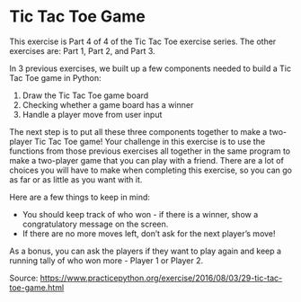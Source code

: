 # Tic Tac Toe Game
This exercise is Part 4 of 4 of the Tic Tac Toe exercise series. The other exercises are: Part 1, Part 2, and Part 3.

In 3 previous exercises, we built up a few components needed to build a Tic Tac Toe game in Python:
1. Draw the Tic Tac Toe game board
2. Checking whether a game board has a winner
3. Handle a player move from user input

The next step is to put all these three components together to make a two-player Tic Tac Toe game! Your challenge in this exercise is to use the functions from those previous exercises all together in the same program to make a two-player game that you can play with a friend. There are a lot of choices you will have to make when completing this exercise, so you can go as far or as little as you want with it.

Here are a few things to keep in mind:
- You should keep track of who won - if there is a winner, show a congratulatory message on the screen.
- If there are no more moves left, don’t ask for the next player’s move!

As a bonus, you can ask the players if they want to play again and keep a running tally of who won more - Player 1 or Player 2.

Source: https://www.practicepython.org/exercise/2016/08/03/29-tic-tac-toe-game.html